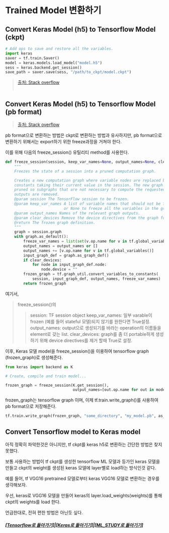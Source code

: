 # Trained Model 변환하기

## Convert Keras Model (h5) to Tensorflow Model (ckpt)

```python
# Add ops to save and restore all the variables.
import keras
saver = tf.train.Saver()
model = keras.models.load_model("model.h5")
sess = keras.backend.get_session()
save_path = saver.save(sess, "/path/to_ckpt/model.ckpt")
```

> [출처: Stack overflow](https://github.com/keras-team/keras/issues/9040) <br><br>

## Convert Keras Model (h5) to Tensorflow Model (pb format)

> [출처: Stack overflow](https://stackoverflow.com/questions/45466020/how-to-export-keras-h5-to-tensorflow-pb)

pb format으로 변환하는 방법은 ckpt로 변환하는 방법과 유사하지만,
pb format으로 변환하기 위해서는 export하기 위한 freeze과정을 거쳐야 한다.

이를 위해 다음의 freeze_session() 유틸리티 method를 사용한다.

```python
def freeze_session(session, keep_var_names=None, output_names=None, clear_devices=True):
    """
    Freezes the state of a session into a pruned computation graph.

    Creates a new computation graph where variable nodes are replaced by
    constants taking their current value in the session. The new graph will be
    pruned so subgraphs that are not necessary to compute the requested
    outputs are removed.
    @param session The TensorFlow session to be frozen.
    @param keep_var_names A list of variable names that should not be frozen,
                          or None to freeze all the variables in the graph.
    @param output_names Names of the relevant graph outputs.
    @param clear_devices Remove the device directives from the graph for better portability.
    @return The frozen graph definition.
    """
    graph = session.graph
    with graph.as_default():
        freeze_var_names = list(set(v.op.name for v in tf.global_variables()).difference(keep_var_names or []))
        output_names = output_names or []
        output_names += [v.op.name for v in tf.global_variables()]
        input_graph_def = graph.as_graph_def()
        if clear_devices:
            for node in input_graph_def.node:
                node.device = ""
        frozen_graph = tf.graph_util.convert_variables_to_constants(
            session, input_graph_def, output_names, freeze_var_names)
        return frozen_graph
```

여기서,

> freeze_session()의
>
> > session: TF session object
> > keep_var_names: 일부 varable이 frozen (예를 들어 stateful 모델)되지 않기를 원한다면 True설정.
> > output_names: output으로 생성되기를 바라는 operation의 이름들을 element로 갖는 list.
> > clear_devices: graph를 좀 더 portable하게 생성하기 위해 device directives를 제거 할때 True로 설정.

이후, Keras 모델 model을 freeze_session()을 이용하여 tensorflow graph (frozen_graph)로 생성해준다.

```python
from keras import backend as K

# Create, compile and train model...

frozen_graph = freeze_session(K.get_session(),
                              output_names=[out.op.name for out in model.outputs])
```

frozen_graph는 tensorflow graph 이며,
이제 tf.train.write_graph()를 사용하여 pb format으로 저장해준다.

```python
tf.train.write_graph(frozen_graph, "some_directory", "my_model.pb", as_text=False)
```

## Convert Tensorflow model to Keras model

아직 정확히 파악한것은 아니지만,
tf ckpt를 keras h5로 변환하는 간단한 방법은 찾지 못했다.

보통 사용하는 방법이
tf ckpt를 생성한 tensorflow ML 모델과 등가인 keras 모델을 만들고
ckpt의 weight를 생성된 keras 모델에 layer별로 load하는 방식인것 같다.

예를 들어,
tf VGG16 pretrained 모델로부터 keras VGG16 모델로 변환하는 경우를 생각해보자.

우선, keras로 VGG16 모델을 만들어
keras의 layer.load_weights(weights)를 통해 ckpt의 weights를 load 한다.

언급한대로, 전혀 편한 방법은 아닌듯 싶다.

##### [[Tensorflow로 돌아가기]](https://github.com/elemag1414/ML_STUDY/tree/master/Tensorflow)|[[Keras로 돌아기기]](https://github.com/elemag1414/Keras)|[[ML_STUDY로 돌아기기]](https://github.com/elemag1414/ML_STUDY)
